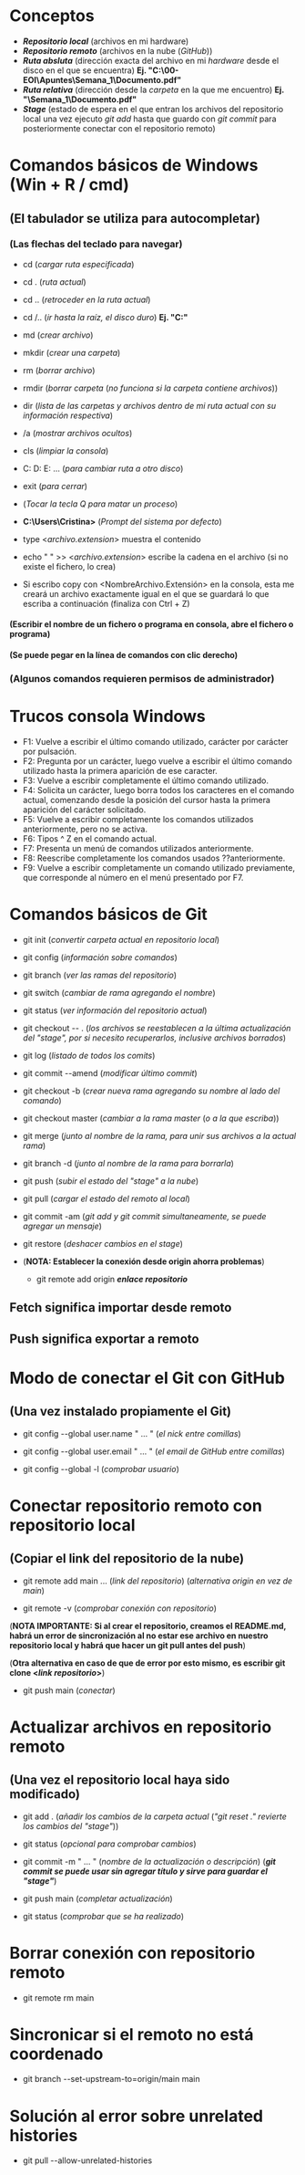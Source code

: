 # **Conceptos**
- **_Repositorio local_** (archivos en mi hardware)
- **_Repositorio remoto_** (archivos en la nube (_GitHub_))
- **_Ruta absluta_** (dirección exacta del archivo en mi _hardware_ desde el disco en el que se encuentra) **Ej. "C:\00-EOI\Apuntes\Semana_1\Documento.pdf"**
- **_Ruta relativa_** (dirección desde la _carpeta_ en la que me encuentro) **Ej. "\Semana_1\Documento.pdf"**
- **_Stage_** (estado de espera en el que entran los archivos del repositorio local una vez ejecuto _git add_ hasta que guardo con _git commit_ para posteriormente conectar con el repositorio remoto)



# **Comandos básicos de Windows (Win + R / cmd)**
## **(El tabulador se utiliza para autocompletar)**
### **(Las flechas del teclado para navegar)**
- cd (_cargar ruta especificada_)

- cd . (_ruta actual_)

- cd .. (_retroceder en la ruta actual_)

- cd /.. (_ir hasta la raíz, el disco duro_) **Ej. "C:"**

- md (_crear archivo_)

- mkdir (_crear una carpeta_)

- rm (_borrar archivo_)

- rmdir (_borrar carpeta_ (_no funciona si la carpeta contiene archivos_))

- dir (_lista de las carpetas y archivos dentro de mi ruta actual con su información respectiva_)

- /a (_mostrar archivos ocultos_)

- cls (_limpiar la consola_)

- C: D: E: ... (_para cambiar ruta a otro disco_)

- exit (_para cerrar_) 

- (_Tocar la tecla Q para matar un proceso_)

- **C:\Users\Cristina>**  (_Prompt del sistema por defecto_)

- type <_archivo.extension_> muestra el contenido

- echo " " >> <_archivo.extension_> escribe la cadena en el archivo (si no existe el fichero, lo crea)

- Si escribo copy con <NombreArchivo.Extensión> en la consola, esta me creará un archivo exactamente igual en el que se guardará lo que escriba a continuación (finaliza con Ctrl + Z)

#### **(Escribir el nombre de un fichero o programa en consola, abre el fichero o programa)**
#### **(Se puede pegar en la línea de comandos con clic derecho)**
### **(Algunos comandos requieren permisos de administrador)**

# **Trucos consola Windows**
- F1: Vuelve a escribir el último comando utilizado, carácter por carácter por pulsación.
- F2: Pregunta por un carácter, luego vuelve a escribir el último comando utilizado hasta la primera aparición de ese caracter.
- F3: Vuelve a escribir completamente el último comando utilizado.
- F4: Solicita un carácter, luego borra todos los caracteres en el comando actual, comenzando desde la posición del cursor hasta la primera aparición del carácter solicitado.
- F5: Vuelve a escribir completamente los comandos utilizados anteriormente, pero no se activa.
- F6: Tipos ^ Z en el comando actual.
- F7: Presenta un menú de comandos utilizados anteriormente.
- F8: Reescribe completamente los comandos usados ??anteriormente.
- F9: Vuelve a escribir completamente un comando utilizado previamente, que corresponde al número en el menú presentado por F7.


# **Comandos básicos de Git**

- git init (_convertir carpeta actual en repositorio local_)

- git config (_información sobre comandos_)

- git branch (_ver las ramas del repositorio_)

- git switch (_cambiar de rama agregando el nombre_)

- git status (_ver información del repositorio actual_)

- git checkout -- . (_los archivos se reestablecen a la última actualización del "stage", por si necesito recuperarlos, inclusive archivos borrados_)

- git log (_listado de todos los comits_)

- git commit --amend (_modificar último commit_)

- git checkout -b (_crear nueva rama agregando su nombre al lado del comando_)

- git checkout master (_cambiar a la rama master_ (_o a la que escriba_))

- git merge (_junto al nombre de la rama, para unir sus archivos a la actual rama_)

- git branch -d (_junto al nombre de la rama para borrarla_)

- git push (_subir el estado del "stage" a la nube_)

- git pull (_cargar el estado del remoto al local_)

- git commit -am (_git add y git commit simultaneamente, se puede agregar un mensaje_)

- git restore (_deshacer cambios en el stage_)

- (**NOTA: Establecer la conexión desde origin ahorra problemas**)
    - git remote add origin **_enlace repositorio_**

## Fetch significa importar desde remoto
## Push significa exportar a remoto


# **Modo de conectar el Git con GitHub**
## **(Una vez instalado propiamente el Git)**

- git config --global user.name " ...  " (_el nick entre comillas_)

- git config --global user.email " ... " (_el email de GitHub entre comillas_)

- git config --global -l (_comprobar usuario_)



# **Conectar repositorio remoto con repositorio local**
## **(Copiar el link del repositorio de la nube)**

- git remote add main ... (_link del repositorio_)
(_alternativa origin en vez de main_)

- git remote -v (_comprobar conexión con repositorio_)

(**NOTA IMPORTANTE: Si al crear el repositorio, creamos el README.md, habrá un error de sincronización al no estar ese archivo en nuestro repositorio local y habrá que hacer un git pull antes del push**)

(**Otra alternativa en caso de que de error por esto mismo, es escribir git clone <_link repositorio_>**)

- git push main (_conectar_)


# **Actualizar archivos en repositorio remoto**
## **(Una vez el repositorio local haya sido modificado)**

- git add . (_añadir los cambios de la carpeta actual_ (_"git reset ." revierte los cambios del "stage"_))

- git status (_opcional para comprobar cambios_)

- git commit -m " ... " (_nombre de la actualización o descripción_) (**_git commit se puede usar sin agregar título y sirve para guardar el "stage"_**)

- git push main (_completar actualización_)

- git status (_comprobar que se ha realizado_)


# **Borrar conexión con repositorio remoto**

- git remote rm main

# **Sincronicar si el remoto no está coordenado**

- git branch --set-upstream-to=origin/main main

# **Solución al error sobre unrelated histories**

- git pull --allow-unrelated-histories